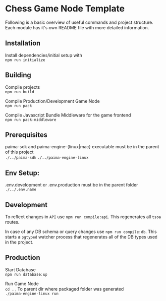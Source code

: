# Chess Game Node Template

Following is a basic overview of useful commands and project structure. Each module has it's own README file with more detailed information.

## Installation

Install dependencies/initial setup with  
`npm run initialize`

## Building

Compile projects  
`npm run build`

Compile Production/Development Game Node  
`npm run pack`

Compile Javascript Bundle Middleware for the game frontend  
`npm run pack:middleware`

## Prerequisites

paima-sdk and paima-engine-{linux|mac} executable must be in the parent of this project  
`./../paima-sdk`
`./../paima-engine-linux`

## Env Setup:

.env.development or .env.production must be in the parent folder
`./../.env.name`

## Development

To reflect changes in `API` use `npm run compile:api`. This regenerates all `tsoa` routes.

In case of any DB schema or query changes use `npm run compile:db`. This starts a `pgtyped` watcher process that regenerates all of the DB types used in the project.

## Production

Start Database  
`npm run database:up`

Run Game Node  
`cd ..` To parent dir where packaged folder was generated  
`./paima-engine-linux run`

